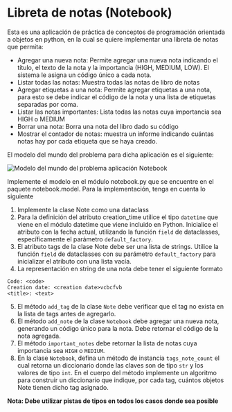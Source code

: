 # Libreta de notas (Notebook)
Esta es una aplicación de práctica de conceptos de programación 
orientada a objetos en python, en la cual se quiere implementar 
una libreta de notas que permita:

- Agregar una nueva nota: Permite agregar una nueva nota indicando el título, el texto de la nota y la importancia 
(HIGH, MEDIUM,  LOW). El sistema le asigna un código único a cada nota.
- Listar todas las notas: Muestra todas las notas de libro de notas
- Agregar etiquetas a una nota: Permite agregar etiquetas a una nota, para esto se debe indicar el código de la nota y 
una lista de etiquetas separadas por coma.
- Listar las notas importantes: Lista todas las notas cuya importancia sea HIGH o MEDIUM
- Borrar una nota: Borra una nota del libro dado su código
- Mostrar el contador de notas: muestra un informe indicando cuántas notas hay por cada etiqueta que se haya creado.

El modelo del mundo del problema para dicha aplicación es el siguiente:

![Modelo del mundo del problema aplicación Notebook](assets/images/class-model.png "Modelo del mundo")


Implemente el modelo en el módulo notebook.py que se encuentre en el paquete notebook.model. Para la implementación, 
tenga en cuenta lo siguiente

1. Implemente la clase Note como una dataclass
2. Para la definición del atributo creation_time utilice el tipo `datetime` que viene en el módulo datetime que viene 
incluido en Python. Inicialice el atributo con la fecha actual, utilizando la función `field` de dataclasses,
específicamente el parámetro `default_factory`.
3. El atributo tags de la clase Note debe ser una lista de strings. Utilice la función `field` de dataclasses con su
parámetro `default_factory` para inicializar el atributo con una lista vacía.
4. La representación en string de una nota debe tener el siguiente formato

```
Code: <code>
Creation date: <creation date>vcbcfvb
<title>: <text>
```
5. El método `add_tag` de la clase `Note` debe verificar que el tag no exista en la lista de tags antes de agregarlo.
6. El método `add_note` de la clase `Notebook` debe agregar una nueva nota, generando un código único para la nota. 
Debe retornar el código de la nota agregada.
7. El método `important_notes` debe retornar la lista de notas cuya importancia sea `HIGH` o `MEDIUM`.
8. En la clase `Notebook`, defina un método de instancia `tags_note_count` el cual retorna un diccionario donde las 
claves son de tipo `str` y los valores de tipo `int`. En el cuerpo del método implemente un algoritmo para construir
un diccionario que indique, por cada tag, cuántos objetos Note tienen dicho tag asignado.

**Nota: Debe utilizar pistas de tipos en todos los casos donde sea posible**